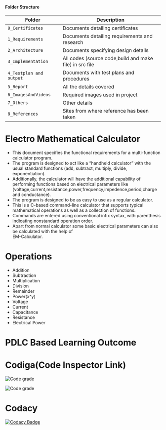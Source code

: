 #### Folder Structure
Folder             | Description
-------------------| -----------------------------------------
`0_Certificates`   | Documents detailing certificates 
`1_Requirements`   | Documents detailing requirements and research
`2_Architecture`         | Documents specifying design details
`3_Implementation` | All codes (source code,build and make file) in src file
`4_Testplan and output`      | Documents with test plans and procedures
`5_Report`      | All the details covered
`6_ImagesAndVideos`   | Required images used in project
`7_Others`   | Other details
`8_References`   | Sites from where reference has been taken

# Electro Mathematical Calculator
* This document specifies the functional requirements for a multi-function calculator program.
* The program is designed to act like a “handheld calculator” with the usual standard functions
  (add, subtract, multiply, divide, exponentiation). 
* Additionally, the calculator will have the additional capability of performing functions based on 
  electrical parameters like (voltage,current,resistance,power,frequency,impedence,period,charge and conductance).
* The program is designed to be as easy to use as a regular calculator.
* This is a C-based command-line calculator that supports typical mathematical operations as well as a 
  collection of functions. 
* Commands are entered using conventional infix syntax, with parenthesis indicating nonstandard 
  operation order. 
* Apart from normal calculator some basic electrical parameters can also be calculated with the help of  
  EM-Calculator.

# Operations

* Addition
* Subtraction
* Multiplication
* Division
* Remainder
* Power(x^y)
* Voltage
* Current
* Capacitance
* Resistance
* Electrical Power

# PDLC Based Learning Outcome
# Codiga(Code Inspector Link)

   ![Code grade](https://api.codiga.io/project/30926/status/svg)

   ![Code grade](https://api.codiga.io/project/30926/score/svg)

# Codacy

  [![Codacy Badge](https://app.codacy.com/project/badge/Grade/8f0c00e16d924e77be297d6eb791c172)](https://www.codacy.com/gh/omeeom/M1_EM-Calculator_Utility/dashboard?utm_source=github.com&amp;utm_medium=referral&amp;utm_content=omeeom/M1_EM-Calculator_Utility&amp;utm_campaign=Badge_Grade)

 
